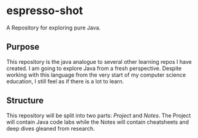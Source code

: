 # espresso-shot
A Repository for exploring pure Java.

## Purpose
This repository is the java analogue to several other learning repos I have created. I am going to explore Java from a fresh perspective. Despite working with this language from the very start of my 
computer science education, I still feel as if there is a lot to learn.

## Structure
This repository will be split into two parts: *Project* and *Notes*. The Project will contain Java code labs while the Notes will contain cheatsheets and deep dives gleaned from research.
